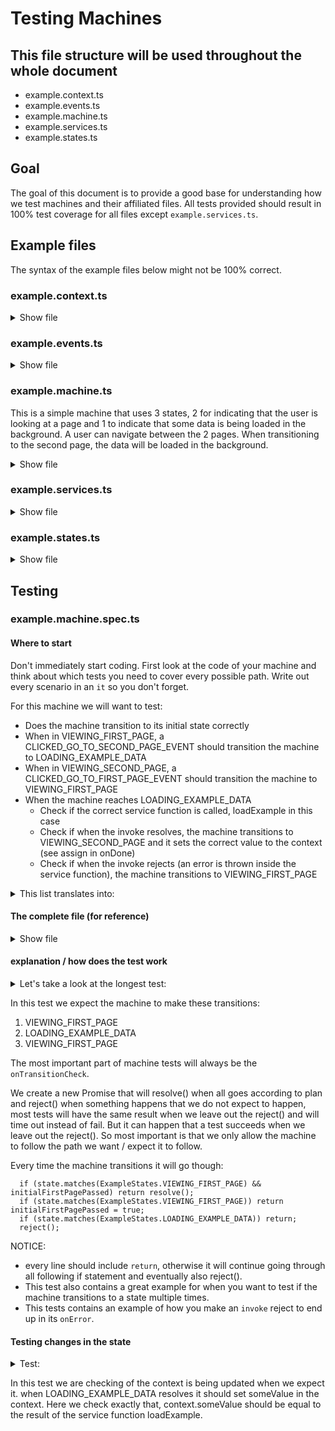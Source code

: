 # Testing Machines

## This file structure will be used throughout the whole document
 - example.context.ts
 - example.events.ts
 - example.machine.ts
 - example.services.ts
 - example.states.ts

## Goal

The goal of this document is to provide a good base for understanding how we test machines and their affiliated files. All tests provided should result in 100% test coverage for all files except `example.services.ts`.

## Example files

The syntax of the example files below might not be 100% correct.

### example.context.ts

<details>
  <summary>Show file</summary>

  ```
  export interface ExampleContext {
    someValue: string;
  }

  ```

</details>

### example.events.ts

<details>
  <summary>Show file</summary>

```
import { EventObject } from 'xstate';

export enum ExampleEvents {
  CLICKED_GO_TO_FIRST_PAGE = '[ExampleEvents: Clicked Go To First Page]',
  CLICKED_GO_TO_SECOND_PAGE = '[ExampleEvents: Clicked Go To Second Page]',
}

export class ClickedGoToFirstPageEvent implements EventObject {

  public type: ExampleEvents.CLICKED_GO_TO_FIRST_PAGE = ExampleEvents.CLICKED_GO_TO_FIRST_PAGE;

}

export class ClickedGoToSecondPageEvent implements EventObject {

  public type: ExampleEvents.CLICKED_GO_TO_SECOND_PAGE = ExampleEvents.CLICKED_GO_TO_SECOND_PAGE;

}


export type ExampleEvent =
  | ClickedGoToFirstPageEvent
  | ClickedGoToSecondPageEvent;

```

</details>

### example.machine.ts

This is a simple machine that uses 3 states, 2 for indicating that the user is looking at a page and 1 to indicate that some data is being loaded in the background. A user can navigate between the 2 pages. When transitioning to the second page, the data will be loaded in the background.

<details>
  <summary>Show file</summary>

```
import { MachineConfig, StateMachine } from 'xstate';
import { ExampleContext } from './example.context';
import { ExampleState, ExampleStates, ExampleStateSchema } from './example.states';
import { ExampleEvent, ExampleEvents } from './example.events';
import { loadExample } from './example.services';

// eslint-disable-next-line max-len
export type ExampleMachine = StateMachine<ExampleContext, ExampleStateSchema, ExampleEvent, ExampleState>;

export const exampleMachine: MachineConfig<ExampleContext, ExampleStateSchema, ExampleEvent> = {

  initial: ExampleStates.VIEWING_FIRST_PAGE,

  states: {
    [ExampleStates.VIEWING_FIRST_PAGE]: {
      on: {
        [ExampleEvents.CLICKED_GO_TO_SECOND_PAGE]: ExampleStates.LOADING_EXAMPLE_DATA,
      },
    },
    [ExampleStates.LOADING_EXAMPLE_DATA]: {
      invoke: {
        src: (c: ExampleContext, e: ExampleEvent) => loadExample(c, e),
        onDone: {
          actions: assign({ someValue: (c: ExampleContext, ev: DoneInvokeEvent<string>) => ev.data }),
          target: ExampleStates.VIEWING_SECOND_PAGE,
        },
        onError: {
          actions: log('An error occurred loading example data'),
          target: ExampleStates.VIEWING_FIRST_PAGE,
        },
      }
    },
    [ExampleStates.VIEWING_SECOND_PAGE]: {
      on: {
        [ExampleEvents.CLICKED_GO_TO_FIRST_PAGE]: ExampleStates.VIEWING_FIRST_PAGE,
      },
    },
  },

};

```

</details>

### example.services.ts

<details>
  <summary>Show file</summary>

```
import { ExampleContext } from './example.context';
import { ExampleEvent } from './example.events';

export const loadExample = async (
  context: ExampleContext,
  ev: ExampleEvent,
): Promise<string> => {
  return 'someValue';
}
```

</details>

### example.states.ts

<details>
  <summary>Show file</summary>

```
import { StateSchema } from 'xstate';
import { ExampleContext } from './example.context';

export enum ExampleStates {
  VIEWING_FIRST_PAGE = '[ExampleStates: Viewing First Page]',
  VIEWING_SECOND_PAGE = '[ExampleStates: Viewing Second Page]',
  LOADING_EXAMPLE_DATA = '[ExampleStates: Loading Example Data]',
}

export interface ExampleState {
  value:
  | ExampleStates.VIEWING_FIRST_PAGE
  | ExampleStates.VIEWING_SECOND_PAGE
  | ExampleStates.LOADING_EXAMPLE_DATA;
  context: ExampleContext;
}

export interface ExampleStateSchema extends StateSchema<ExampleContext> {
  states: {
    [key in ExampleStates]?: StateSchema<ExampleContext>;
  };
}

```

</details>

## Testing

### example.machine.spec.ts

#### Where to start

Don't immediately start coding. First look at the code of your machine and think about which tests you need to cover every possible path. Write out every scenario in an `it` so you don't forget.

For this machine we will want to test:
 - Does the machine transition to its initial state correctly
 - When in VIEWING_FIRST_PAGE, a CLICKED_GO_TO_SECOND_PAGE_EVENT should transition the machine to LOADING_EXAMPLE_DATA
 - When in VIEWING_SECOND_PAGE, a CLICKED_GO_TO_FIRST_PAGE_EVENT should transition the machine to VIEWING_FIRST_PAGE
 - When the machine reaches LOADING_EXAMPLE_DATA
   - Check if the correct service function is called, loadExample in this case
   - Check if when the invoke resolves, the machine transitions to VIEWING_SECOND_PAGE and it sets the correct value to the context (see assign in onDone)
   - Check if when the invoke rejects (an error is thrown inside the service function), the machine transitions to VIEWING_FIRST_PAGE

<details>
  <summary>This list translates into:</summary>

```
describe('exampleMachine', () => {

  let machine: InterpreterFrom<ExampleMachine>;

  beforeEach(() => {

    jest.resetAllMocks();

    machine = interpret(createMachine<ExampleContext, ExampleEvent, ExampleState>(exampleMachine).withContext({ someValue: 'blabla' }));

    // mock the service functions as these should be tested in their own file and may not be covered by this file
    jest.spyOn(services, 'loadExample').mockResolvedValue('blablaReturnedByServiceFunction');

  });

  afterEach(() => {

    machine.stop();

  });

  it('should instantiate', () => {

    machine.start();

    expect(machine).toBeTruthy();

  });

  it(`should transition to ${ExampleStates.VIEWING_FIRST_PAGE} as its initial state`, async () => {

  });

  describe(`${ExampleStates.VIEWING_FIRST_PAGE}`, () => {

    it(`should transition to ${ExampleStates.LOADING_EXAMPLE_DATA} on ${ExampleEvents.CLICKED_GO_TO_SECOND_PAGE_EVENT}`, async () => {

    });

  });

  describe(`${ExampleStates.VIEWING_SECOND_PAGE}`, () => {

    it(`should transition to ${ExampleStates.VIEWING_FIRST_PAGE} on ${ExampleEvents.CLICKED_GO_TO_FIRST_PAGE_EVENT}`, async () => {

    });

  });

  describe(`${ExampleStates.LOADING_EXAMPLE_DATA}`, () => {

    describe('INVOKE', () => {

      it('should call example.services.loadExample', async () => {

      });

      it(`should transition to ${ExampleStates.VIEWING_SECOND_PAGE} when invoke resolves`, async () => {

      });

      it(`should transition to ${ExampleStates.VIEWING_FIRST_PAGE} when invoke rejects`, async () => {

      });

    });

  });

});
```


</details>

#### The complete file (for reference)

<details> 
  <summary>Show file</summary>
  
  ```
  import { createMachine, interpret, InterpreterFrom } from 'xstate';
  import { exampleMachine, ExampleMachine } from './example.machine';
  import { ClickedGoToFirstPageEvent, ClickedGoToSecondPageEvent, ExampleEvent, ExampleEvents } from './example.events';
  import { ExampleState, ExampleStates } from './example.states';
  import { ExampleContext } from './example.context';
  import * as services from './example.services';

  describe('exampleMachine', () => {

    let machine: InterpreterFrom<ExampleMachine>;

    beforeEach(() => {

      jest.resetAllMocks();

      machine = interpret(createMachine<ExampleContext, ExampleEvent, ExampleState>(exampleMachine).withContext({ someValue: 'blabla' }));

      // mock the service functions as these should be tested in their own file and may not be covered by this file
      jest.spyOn(services, 'loadExample').mockResolvedValue('blablaReturnedByServiceFunction');

    });

    afterEach(() => {

      machine.stop();

    });

    it('should instantiate', () => {

      machine.start();

      expect(machine).toBeTruthy();

    });

    it(`should transition to ${ExampleStates.VIEWING_FIRST_PAGE} as its initial state`, async () => {

      const onTransitionCheck = new Promise<void>((resolve, reject) => {

        machine.onTransition((state) => {

          if (state.matches(ExampleStates.VIEWING_FIRST_PAGE)) return resolve();
          reject();

        });

      });

      machine.start();
      // No extra events should be sent to the machine as we are trying to test its initial state

      await expect(onTransitionCheck).resolves.toBeUndefined();

    });

    describe(`${ExampleStates.VIEWING_FIRST_PAGE}`, () => {

      it(`should transition to ${ExampleStates.LOADING_EXAMPLE_DATA} on ${ExampleEvents.CLICKED_GO_TO_SECOND_PAGE_EVENT}`, async () => {

        const onTransitionCheck = new Promise<void>((resolve, reject) => {

          machine.onTransition((state) => {

            if (state.matches(ExampleStates.VIEWING_FIRST_PAGE)) return;
            if (state.matches(ExampleStates.LOADING_EXAMPLE_DATA)) return resolve();
            reject();

          });

        });

        machine.start();
        machine.send(new ClickedGoToSecondPageEvent());

        await expect(onTransitionCheck).resolves.toBeUndefined();

      });

    });

    describe(`${ExampleStates.VIEWING_SECOND_PAGE}`, () => {

      it(`should transition to ${ExampleStates.VIEWING_FIRST_PAGE} on ${ExampleEvents.CLICKED_GO_TO_FIRST_PAGE_EVENT}`, async () => {

        const onTransitionCheck = new Promise<void>((resolve, reject) => {

          let initialFirstPagePassed = false;

          machine.onTransition((state) => {

            if (state.matches(ExampleStates.VIEWING_FIRST_PAGE) && initialFirstPagePassed) return resolve();
            if (state.matches(ExampleStates.VIEWING_FIRST_PAGE)) return initialFirstPagePassed = true;
            if (state.matches(ExampleStates.LOADING_EXAMPLE_DATA)) return;
            if (state.matches(ExampleStates.VIEWING_SECOND_PAGE)) return;
            reject();

          });

        });

        machine.start();
        // First go to the second page
        machine.send(new ClickedGoToSecondPageEvent());
        // Return to the first page
        machine.send(new ClickedGoToFirstPageEvent());

        await expect(onTransitionCheck).resolves.toBeUndefined();

      });

    });

    describe(`${ExampleStates.LOADING_EXAMPLE_DATA}`, () => {

      describe('INVOKE', () => {

        it('should call example.services.loadExample', async () => {

          // Make sure we make it to INVOKE
          const onTransitionCheck = new Promise<void>((resolve, reject) => {

            machine.onTransition((state) => {

              if (state.matches(ExampleStates.VIEWING_FIRST_PAGE)) return;
              if (state.matches(ExampleStates.LOADING_EXAMPLE_DATA)) return resolve();
              reject();

            });

          });

          machine.start();
          machine.send(new ClickedGoToSecondPageEvent());

          await expect(onTransitionCheck).resolves.toBeUndefined();
          expect(services.loadExample).toHaveBeenCalledTimes(1);

        });

        it(`should transition to ${ExampleStates.VIEWING_SECOND_PAGE} and set someValue in the context when invoke resolves`, async () => {

          const onTransitionCheck = new Promise<void>((resolve, reject) => {

            machine.onTransition((state) => {

              if (state.matches(ExampleStates.VIEWING_FIRST_PAGE)) return;
              if (state.matches(ExampleStates.LOADING_EXAMPLE_DATA)) return ;
              if (state.matches(ExampleStates.VIEWING_SECOND_PAGE)) return resolve();
              reject();

            });

          });

          const onChangeCheck = new Promise<void>((resolve) => {

            machine.onChange((context: AppContext) => {

              if (context.someValue === 'blablaReturnedByServiceFunction') return resolve();

            });

          });

          machine.start();
          machine.send(new ClickedGoToSecondPageEvent());

          await expect(onTransitionCheck).resolves.toBeUndefined();
          await expect(onChangeCheck).resolves.toBeUndefined();

        });

        it(`should transition to ${ExampleStates.VIEWING_FIRST_PAGE} when invoke rejects`, async () => {

          jest.spyOn(services, 'loadExample').mockRejectedValueOnce(new Error());

          const onTransitionCheck = new Promise<void>((resolve, reject) => {

            let initialFirstPagePassed = false;

            machine.onTransition((state) => {

              if (state.matches(ExampleStates.VIEWING_FIRST_PAGE) && initialFirstPagePassed) return resolve();
              if (state.matches(ExampleStates.VIEWING_FIRST_PAGE)) return initialFirstPagePassed = true;
              if (state.matches(ExampleStates.LOADING_EXAMPLE_DATA)) return;
              reject();

            });

          });

          machine.start();
          machine.send(new ClickedGoToSecondPageEvent());

          await expect(onTransitionCheck).resolves.toBeUndefined();

        });

      });

    });

  });

  ```

</details>

#### explanation / how does the test work

<details>
  <summary>Let's take a look at the longest test:</summary>

```
  it(`should transition to ${ExampleStates.VIEWING_FIRST_PAGE} when invoke rejects`, async () => {

    jest.spyOn(services, 'loadExample').mockRejectedValueOnce(new Error());

    const onTransitionCheck = new Promise<void>((resolve, reject) => {

      let initialFirstPagePassed = false;

      machine.onTransition((state) => {

        if (state.matches(ExampleStates.VIEWING_FIRST_PAGE) && initialFirstPagePassed) return resolve();
        if (state.matches(ExampleStates.VIEWING_FIRST_PAGE)) return initialFirstPagePassed = true;
        if (state.matches(ExampleStates.LOADING_EXAMPLE_DATA)) return;
        reject();

      });

    });

    machine.start();
    machine.send(new ClickedGoToSecondPageEvent());

    await expect(onTransitionCheck).resolves.toBeUndefined();

  });
```


</details>

In this test we expect the machine to make these transitions:
 1. VIEWING_FIRST_PAGE
 2. LOADING_EXAMPLE_DATA
 3. VIEWING_FIRST_PAGE

The most important part of machine tests will always be the `onTransitionCheck`.

We create a new Promise that will resolve() when all goes according to plan and reject() when something happens that we do not expect to happen, most tests will have the same result when we leave out the reject() and will time out instead of fail. But it can happen that a test succeeds when we leave out the reject(). So most important is that we only allow the machine to follow the path we want / expect it to follow.


Every time the machine transitions it will go though:

```
  if (state.matches(ExampleStates.VIEWING_FIRST_PAGE) && initialFirstPagePassed) return resolve();
  if (state.matches(ExampleStates.VIEWING_FIRST_PAGE)) return initialFirstPagePassed = true;
  if (state.matches(ExampleStates.LOADING_EXAMPLE_DATA)) return;
  reject();
```

NOTICE:
- every line should include `return`, otherwise it will continue going through all following if statement and eventually also reject().
- This test also contains a great example for when you want to test if the machine transitions to a state multiple times.
- This tests contains an example of how you make an `invoke` reject to end up in its `onError`.


#### Testing changes in the state

<details>
  <summary>Test:</summary>

```
  it(`should transition to ${ExampleStates.VIEWING_SECOND_PAGE} and set someValue in the context when invoke resolves`, async () => {

    const onTransitionCheck = new Promise<void>((resolve, reject) => {

      machine.onTransition((state) => {

        if (state.matches(ExampleStates.VIEWING_FIRST_PAGE)) return;
        if (state.matches(ExampleStates.LOADING_EXAMPLE_DATA)) return ;
        if (state.matches(ExampleStates.VIEWING_SECOND_PAGE)) return resolve();
        reject();

      });

    });

    const onChangeCheck = new Promise<void>((resolve) => {

      machine.onChange((context: AppContext) => {

        if (context.someValue === 'blablaReturnedByServiceFunction') return resolve();

      });

    });

    machine.start();
    machine.send(new ClickedGoToSecondPageEvent());

    await expect(onTransitionCheck).resolves.toBeUndefined();
    await expect(onChangeCheck).resolves.toBeUndefined();

  });
```

</details>

In this test we are checking of the context is being updated when we expect it. when LOADING_EXAMPLE_DATA resolves it should set someValue in the context. Here we check exactly that, context.someValue should be equal to the result of the service function loadExample.
